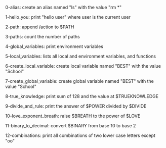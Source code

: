 0-alias:
    create an alias named "ls" with the
    value "rm *"

1-hello_you:
    print "hello user" where user is the 
    current user

2-path:
    append /action to $PATH

3-paths:
    count the number of paths

4-global_variables:
    print environment variables

5-local_variables:
    lists all local and environment 
    variables, and functions

6-create_local_variable:
    create local variable named "BEST"
    with the value "School"

7-create_global_variable:
    create global variable named "BEST"
    with the value "School"

8-true_knowledge:
    print sum of 128 and the value at
    $TRUEKNOWLEDGE

9-divide_and_rule:
    print the answer of $POWER divided
    by $DIVIDE

10-love_exponent_breath:
    raise $BREATH to the power of 
    $LOVE

11-binary_to_decimal:
    convert $BINARY from base 10 to 
    base 2

12-combinations:
    print all combinations of two 
    lower case letters except "oo"


